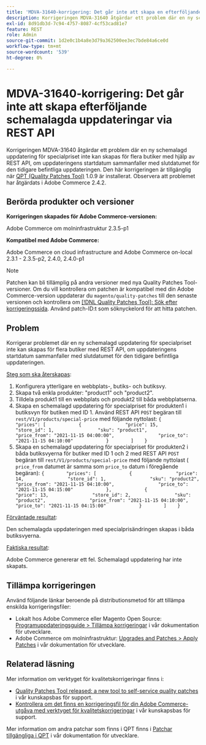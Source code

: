 ```yaml
---
title: 'MDVA-31640-korrigering: Det går inte att skapa en efterföljande schemalagd uppdatering via REST API'
description: Korrigeringen MDVA-31640 åtgärdar ett problem där en ny schemalagd uppdatering för specialpriset inte kan skapas för flera butiker med hjälp av REST API, om uppdateringens startdatum sammanfaller med slutdatumet för den tidigare befintliga uppdateringen. Den här korrigeringen är tillgänglig när [QPT-verktyget (Quality Patches Tool)](/help/announcements/adobe-commerce-announcements/magento-quality-patches-released-new-tool-to-self-serve-quality-patches.md) 1.0.9 är installerat. Observera att problemet har åtgärdats i Adobe Commerce 2.4.2.
exl-id: 8d91db3d-7c94-4757-8087-4cf53cad81e7
feature: REST
role: Admin
source-git-commit: 1d2e0c1b4a8e3d79a362500ee3ec7bde84a6ce0d
workflow-type: tm+mt
source-wordcount: '539'
ht-degree: 0%

---
```


# MDVA-31640-korrigering: Det går inte att skapa efterföljande schemalagda uppdateringar via REST API

Korrigeringen MDVA-31640 åtgärdar ett problem där en ny schemalagd uppdatering för specialpriset inte kan skapas för flera butiker med hjälp av REST API, om uppdateringens startdatum sammanfaller med slutdatumet för den tidigare befintliga uppdateringen. Den här korrigeringen är tillgänglig när [QPT (Quality Patches Tool)](/help/announcements/adobe-commerce-announcements/magento-quality-patches-released-new-tool-to-self-serve-quality-patches.md) 1.0.9 är installerat. Observera att problemet har åtgärdats i Adobe Commerce 2.4.2.

## Berörda produkter och versioner

**Korrigeringen skapades för Adobe Commerce-versionen:**

Adobe Commerce om molninfrastruktur 2.3.5-p1

**Kompatibel med Adobe Commerce:**

Adobe Commerce on cloud infrastructure and Adobe Commerce on-local 2.3.1 - 2.3.5-p2, 2.4.0, 2.4.0-p1

>[!NOTE]
>
>Patchen kan bli tillämplig på andra versioner med nya Quality Patches Tool-versioner. Om du vill kontrollera om patchen är kompatibel med din Adobe Commerce-version uppdaterar du `magento/quality-patches` till den senaste versionen och kontrollera om [[!DNL Quality Patches Tool]: Sök efter korrigeringssida](https://devdocs.magento.com/quality-patches/tool.html#patch-grid). Använd patch-ID:t som söknyckelord för att hitta patchen.

## Problem

Korrigerar problemet där en ny schemalagd uppdatering för specialpriset inte kan skapas för flera butiker med REST API, om uppdateringens startdatum sammanfaller med slutdatumet för den tidigare befintliga uppdateringen.

<u>Steg som ska återskapas</u>:

1. Konfigurera ytterligare en webbplats-, butiks- och butiksvy.
1. Skapa två enkla produkter: &quot;product1&quot; och &quot;product2&quot;.
1. Tilldela produkt1 till en webbplats och produkt2 till båda webbplatserna.
1. Skapa en schemalagd uppdatering för specialpriset för produkten1 i butiksvyn för butiken med ID 1. Använd REST API `POST` begäran till `rest/V1/products/special-price` med följande nyttolast:
   `{        "prices": [            {                "price": 15,                "store_id": 1,                "sku": "product1",                "price_from": "2021-11-15 04:00:00",                "price_to": "2021-11-15 04:10:00"            }        ]    }`
1. Skapa en schemalagd uppdatering för specialpriset för produkten2 i båda butiksvyerna för butiker med ID 1 och 2 med REST API `POST` begäran till `rest/V1/products/special-price` med följande nyttolast ( `price_from` datumet är samma som `price_to` datum i föregående begäran):
   `{        "prices": [            {                "price": 14,                "store_id": 1,                "sku": "product2",                "price_from": "2021-11-15 04:10:00",                "price_to": "2021-11-15 04:15:00"            },            {                "price": 13,                "store_id": 2,                "sku": "product2",                "price_from": "2021-11-15 04:10:00",                "price_to": "2021-11-15 04:15:00"            }        ]    }`

<u>Förväntade resultat</u>:

Den schemalagda uppdateringen med specialprisändringen skapas i båda butiksvyerna.

<u>Faktiska resultat</u>:

Adobe Commerce genererar ett fel. Schemalagd uppdatering har inte skapats.

## Tillämpa korrigeringen

Använd följande länkar beroende på distributionsmetod för att tillämpa enskilda korrigeringsfiler:

* Lokalt hos Adobe Commerce eller Magento Open Source: [Programuppdateringsguide > Tillämpa korrigeringar](https://devdocs.magento.com/guides/v2.4/comp-mgr/patching/mqp.html) i vår dokumentation för utvecklare.
* Adobe Commerce om molninfrastruktur: [Upgrades and Patches > Apply Patches](https://devdocs.magento.com/cloud/project/project-patch.html) i vår dokumentation för utvecklare.

## Relaterad läsning

Mer information om verktyget för kvalitetskorrigeringar finns i:

* [Quality Patches Tool released: a new tool to self-service quality patches](/help/announcements/adobe-commerce-announcements/magento-quality-patches-released-new-tool-to-self-serve-quality-patches.md) i vår kunskapsbas för support.
* [Kontrollera om det finns en korrigeringsfil för din Adobe Commerce-utgåva med verktyget för kvalitetskorrigeringar](/help/support-tools/patches-available-in-qpt-tool/check-patch-for-magento-issue-with-magento-quality-patches.md) i vår kunskapsbas för support.

Mer information om andra patchar som finns i QPT finns i [Patchar tillgängliga i QPT](https://devdocs.magento.com/quality-patches/tool.html#patch-grid) i vår dokumentation för utvecklare.
